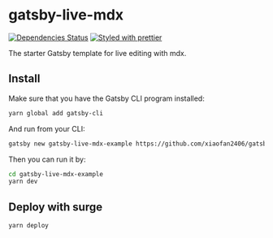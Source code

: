 # gatsby-live-mdx

[![Dependencies Status][dependencies-badge]][dependencies] [![Styled with prettier][prettier-badge]][prettier]

[dependencies-badge]: https://img.shields.io/david/xiaofan2406/gatsby-live-mdx.svg?style=flat-square
[dependencies]: https://david-dm.org/xiaofan2406/gatsby-live-mdx
[prettier-badge]: https://img.shields.io/badge/styled_with-prettier-ff69b4.svg?style=flat-square
[prettier]: https://github.com/prettier/prettier

The starter Gatsby template for live editing with mdx.

## Install

Make sure that you have the Gatsby CLI program installed:

```sh
yarn global add gatsby-cli
```

And run from your CLI:

```sh
gatsby new gatsby-live-mdx-example https://github.com/xiaofan2406/gatsby-live-mdx
```

Then you can run it by:

```sh
cd gatsby-live-mdx-example
yarn dev
```

## Deploy with surge

```sh
yarn deploy
```
